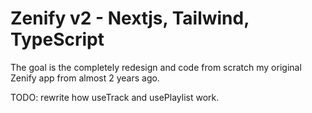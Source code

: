 # Zenify v2 - Nextjs, Tailwind, TypeScript

The goal is the completely redesign and code from scratch my original Zenify app from almost 2 years ago.

TODO:
rewrite how useTrack and usePlaylist work.
